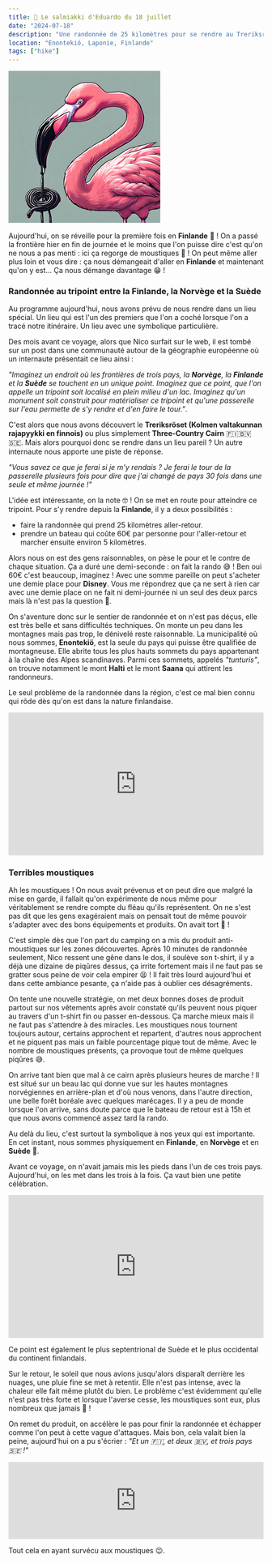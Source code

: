 ```yaml
---
title: 🍬 Le salmiakki d'Eduardo du 18 juillet
date: "2024-07-18"
description: "Une randonnée de 25 kilomètres pour se rendre au Treriksröset, le tripoint entre la Finlande, la Norvège et la Suède !"
location: "Enontekiö, Laponie, Finlande"
tags: ["hike"]
---
```


![Salmiakki d'Eduardo](../salmiakki_eduardo.png)

Aujourd'hui, on se réveille pour la première fois en **Finlande** 🥳 ! On a passé la frontière hier en fin de journée et le moins que l'on puisse dire c'est qu'on ne nous a pas menti : ici ça regorge de moustiques 🦟 ! On peut même aller plus loin et vous dire : ça nous démangeait d'aller en **Finlande** et maintenant qu'on y est... Ça nous démange davantage 😁 !

### Randonnée au tripoint entre la Finlande, la Norvège et la Suède

Au programme aujourd'hui, nous avons prévu de nous rendre dans un lieu spécial. Un lieu qui est l'un des premiers que l'on a coché lorsque l'on a tracé notre itinéraire. Un lieu avec une symbolique particulière.

Des mois avant ce voyage, alors que Nico surfait sur le web, il est tombé sur un post dans une communauté autour de la géographie européenne où un internaute présentait ce lieu ainsi :

_"Imaginez un endroit où les frontières de trois pays, la **Norvège**, la **Finlande** et la **Suède** se touchent en un unique point. Imaginez que ce point, que l'on appelle un tripoint soit localisé en plein milieu d'un lac. Imaginez qu'un monument soit construit pour matérialiser ce tripoint et qu'une passerelle sur l'eau permette de s'y rendre et d'en faire le tour."_.

C'est alors que nous avons découvert le **Treriksröset (Kolmen valtakunnan rajapyykki en finnois)** ou plus simplement **Three-Country Cairn** <span class="d-emoji">🇫🇮🇧🇻🇸🇪</span>. Mais alors pourquoi donc se rendre dans un lieu pareil ? Un autre internaute nous apporte une piste de réponse.

_"Vous savez ce que je ferai si je m'y rendais ? Je ferai le tour de la passerelle plusieurs fois pour dire que j'ai changé de pays 30 fois dans une seule et même journée !"_

L'idée est intéressante, on la note 🤓 ! On se met en route pour atteindre ce tripoint. Pour s'y rendre depuis la **Finlande**, il y a deux possibilités :

- faire la randonnée qui prend 25 kilomètres aller-retour.
- prendre un bateau qui coûte 60€ par personne pour l'aller-retour et marcher ensuite environ 5 kilomètres.

Alors nous on est des gens raisonnables, on pèse le pour et le contre de chaque situation. Ça a duré une demi-seconde : on fait la rando 😅 ! Ben oui 60€ c'est beaucoup, imaginez ! Avec une somme pareille on peut s'acheter une demie place pour **Disney**. Vous me répondrez que ça ne sert à rien car avec une demie place on ne fait ni demi-journée ni un seul des deux parcs mais là n'est pas la question 🤔.

On s'aventure donc sur le sentier de randonnée et on n'est pas déçus, elle est très belle et sans difficultés techniques. On monte un peu dans les montagnes mais pas trop, le dénivelé reste raisonnable. La municipalité où nous sommes, **Enontekiö**, est la seule du pays qui puisse être qualifiée de montagneuse. Elle abrite tous les plus hauts sommets du pays appartenant à la chaîne des Alpes scandinaves. Parmi ces sommets, appelés _"tunturis"_, on trouve notamment le mont **Halti** et le mont **Saana** qui attirent les randonneurs.

Le seul problème de la randonnée dans la région, c'est ce mal bien connu qui rôde dès qu'on est dans la nature finlandaise.

<div style="width: 100%; height: 0; position: relative; padding-bottom: 56%;"><iframe src="https://giphy.com/embed/ofyJ3MTnx7P3pboYUw" style="top: 0; left: 0; width: 100%; height: 100%; position: absolute; border: 0;" allowfullscreen scrolling="no" allow="encrypted-media;" class="giphy-embed"></iframe></div>

### Terribles moustiques

Ah les moustiques ! On nous avait prévenus et on peut dire que malgré la mise en garde, il fallait qu'on expérimente de nous même pour véritablement se rendre compte du fléau qu'ils représentent. On ne s'est pas dit que les gens exagéraient mais on pensait tout de même pouvoir s'adapter avec des bons équipements et produits. On avait tort <span class="d-emoji">🫣</span> !

C'est simple dès que l'on part du camping on a mis du produit anti-moustiques sur les zones découvertes. Après 10 minutes de randonnée seulement, Nico ressent une gêne dans le dos, il soulève son t-shirt, il y a déjà une dizaine de piqûres dessus, ça irrite fortement mais il ne faut pas se gratter sous peine de voir cela empirer 😫 ! Il fait très lourd aujourd'hui et dans cette ambiance pesante, ça n'aide pas à oublier ces désagréments.

On tente une nouvelle stratégie, on met deux bonnes doses de produit partout sur nos vêtements après avoir constaté qu'ils peuvent nous piquer au travers d'un t-shirt fin ou passer en-dessous. Ça marche mieux mais il ne faut pas s'attendre à des miracles. Les moustiques nous tournent toujours autour, certains approchent et repartent, d'autres nous approchent et ne piquent pas mais un faible pourcentage pique tout de même. Avec le nombre de moustiques présents, ça provoque tout de même quelques piqûres 😅.

On arrive tant bien que mal à ce cairn après plusieurs heures de marche ! Il est situé sur un beau lac qui donne vue sur les hautes montagnes norvégiennes en arrière-plan et d'où nous venons, dans l'autre direction, une belle forêt boréale avec quelques marécages. Il y a peu de monde lorsque l'on arrive, sans doute parce que le bateau de retour est à 15h et que nous avons commencé assez tard la rando.

Au delà du lieu, c'est surtout la symbolique à nos yeux qui est importante. En cet instant, nous sommes physiquement en **Finlande**, en **Norvège** et en **Suède** 🤩.

Avant ce voyage, on n'avait jamais mis les pieds dans l'un de ces trois pays. Aujourd'hui, on les met dans les trois à la fois. Ça vaut bien une petite célébration.

<div style="width: 100%; height: 0; position: relative; padding-bottom: 56%;"><iframe src="https://giphy.com/embed/tsX3YMWYzDPjAARfeg" style="top: 0; left: 0; width: 100%; height: 100%; position: absolute; border: 0;" allowfullscreen scrolling="no" allow="encrypted-media;" class="giphy-embed"></iframe></div>

Ce point est également le plus septentrional de Suède et le plus occidental du continent finlandais.

Sur le retour, le soleil que nous avions jusqu'alors disparaît derrière les nuages, une pluie fine se met à retentir. Elle n'est pas intense, avec la chaleur elle fait même plutôt du bien. Le problème c'est évidemment qu'elle n'est pas très forte et lorsque l'averse cesse, les moustiques sont eux, plus nombreux que jamais <span class="d-emoji">🫨</span> !

On remet du produit, on accélère le pas pour finir la randonnée et échapper comme l'on peut à cette vague d'attaques. Mais bon, cela valait bien la peine, aujourd'hui on a pu s'écrier : _"Et un <span class="d-emoji">🇫🇮</span>, et deux <span class="d-emoji">🇧🇻</span>, et trois pays <span class="d-emoji">🇸🇪</span> !"_

<div style="left: 0; width: 100%; height: 152px; position: relative;"><iframe src="https://open.spotify.com/embed/track/5xdlnf7VOBlgoO6ckL4qSC?utm_source=oembed" style="top: 0; left: 0; width: 100%; height: 100%; position: absolute; border: 0;" allowfullscreen allow="clipboard-write; encrypted-media; fullscreen; picture-in-picture;"></iframe></div>

Tout cela en ayant survécu aux moustiques 😉.
